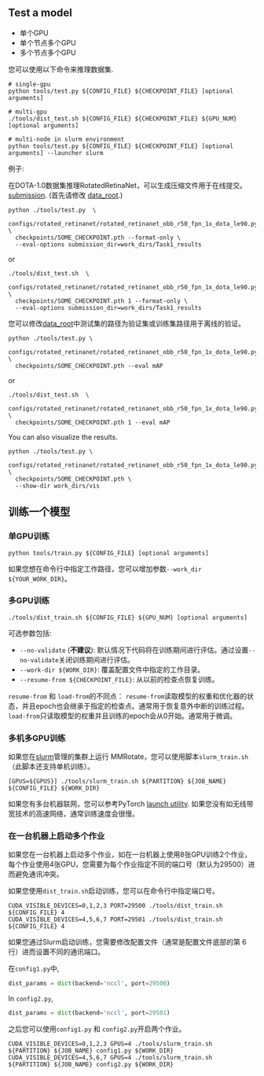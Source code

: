 ## Test a model

- 单个GPU
- 单个节点多个GPU
- 多个节点多个GPU

您可以使用以下命令来推理数据集.

```shell
# single-gpu
python tools/test.py ${CONFIG_FILE} ${CHECKPOINT_FILE} [optional arguments]

# multi-gpu
./tools/dist_test.sh ${CONFIG_FILE} ${CHECKPOINT_FILE} ${GPU_NUM} [optional arguments]

# multi-node in slurm environment
python tools/test.py ${CONFIG_FILE} ${CHECKPOINT_FILE} [optional arguments] --launcher slurm
```


例子:

在DOTA-1.0数据集推理RotatedRetinaNet，可以生成压缩文件用于在线提交。 [submission](https://captain-whu.github.io/DOTA/evaluation.html). (首先请修改 [data_root](../../configs/_base_/datasets/dotav1.py).)
```shell
python ./tools/test.py  \
  configs/rotated_retinanet/rotated_retinanet_obb_r50_fpn_1x_dota_le90.py \
  checkpoints/SOME_CHECKPOINT.pth --format-only \
  --eval-options submission_dir=work_dirs/Task1_results
```
or
```shell
./tools/dist_test.sh  \
  configs/rotated_retinanet/rotated_retinanet_obb_r50_fpn_1x_dota_le90.py \
  checkpoints/SOME_CHECKPOINT.pth 1 --format-only \
  --eval-options submission_dir=work_dirs/Task1_results
```

您可以修改[data_root](.../configs/_base_/datasets/dotav1.py)中测试集的路径为验证集或训练集路径用于离线的验证。
```shell
python ./tools/test.py \
  configs/rotated_retinanet/rotated_retinanet_obb_r50_fpn_1x_dota_le90.py \
  checkpoints/SOME_CHECKPOINT.pth --eval mAP
```
or
```shell
./tools/dist_test.sh  \
  configs/rotated_retinanet/rotated_retinanet_obb_r50_fpn_1x_dota_le90.py \
  checkpoints/SOME_CHECKPOINT.pth 1 --eval mAP
```

You can also visualize the results.
```shell
python ./tools/test.py \
  configs/rotated_retinanet/rotated_retinanet_obb_r50_fpn_1x_dota_le90.py \
  checkpoints/SOME_CHECKPOINT.pth \
  --show-dir work_dirs/vis
```



## 训练一个模型

### 单GPU训练

```shell
python tools/train.py ${CONFIG_FILE} [optional arguments]
```

如果您想在命令行中指定工作路径，您可以增加参数`--work_dir ${YOUR_WORK_DIR}`。

### 多GPU训练

```shell
./tools/dist_train.sh ${CONFIG_FILE} ${GPU_NUM} [optional arguments]
```

可选参数包括:

- `--no-validate` (**不建议**): 默认情况下代码将在训练期间进行评估。通过设置`--no-validate`关闭训练期间进行评估。
- `--work-dir ${WORK_DIR}`: 覆盖配置文件中指定的工作目录。
- `--resume-from ${CHECKPOINT_FILE}`: 从以前的检查点恢复训练。

`resume-from` 和 `load-from`的不同点：
`resume-from`读取模型的权重和优化器的状态，并且epoch也会继承于指定的检查点。通常用于恢复意外中断的训练过程。
`load-from`只读取模型的权重并且训练的epoch会从0开始。通常用于微调。

### 多机多GPU训练

如果您在[slurm](https://slurm.schedmd.com/)管理的集群上运行 MMRotate，您可以使用脚本`slurm_train.sh`（此脚本还支持单机训练）。


```shell
[GPUS=${GPUS}] ./tools/slurm_train.sh ${PARTITION} ${JOB_NAME} ${CONFIG_FILE} ${WORK_DIR}
```

如果您有多台机器联网，您可以参考PyTorch [launch utility](https://pytorch.org/docs/stable/distributed_deprecated.html#launch-utility).
如果您没有如无线带宽技术的高速网络，通常训练速度会很慢。

### 在一台机器上启动多个作业

如果您在一台机器上启动多个作业，如在一台机器上使用8张GPU训练2个作业，每个作业使用4张GPU，您需要为每个作业指定不同的端口号（默认为29500）进而避免通讯冲突。

如果您使用`dist_train.sh`启动训练，您可以在命令行中指定端口号。

```shell
CUDA_VISIBLE_DEVICES=0,1,2,3 PORT=29500 ./tools/dist_train.sh ${CONFIG_FILE} 4
CUDA_VISIBLE_DEVICES=4,5,6,7 PORT=29501 ./tools/dist_train.sh ${CONFIG_FILE} 4
```

如果您通过Slurm启动训练，您需要修改配置文件（通常是配置文件底部的第 6 行）进而设置不同的通讯端口。

在`config1.py`中,

```python
dist_params = dict(backend='nccl', port=29500)
```

In `config2.py`,

```python
dist_params = dict(backend='nccl', port=29501)
```

之后您可以使用`config1.py` 和 `config2.py`开启两个作业。

```shell
CUDA_VISIBLE_DEVICES=0,1,2,3 GPUS=4 ./tools/slurm_train.sh ${PARTITION} ${JOB_NAME} config1.py ${WORK_DIR}
CUDA_VISIBLE_DEVICES=4,5,6,7 GPUS=4 ./tools/slurm_train.sh ${PARTITION} ${JOB_NAME} config2.py ${WORK_DIR}
```
